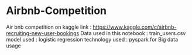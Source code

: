 # Airbnb-Competition
Air bnb competition on kaggle 
link :
https://www.kaggle.com/c/airbnb-recruiting-new-user-bookings
Data used in this notebook :
train_users.csv
model used :
logistic regression 
technology used :
pyspark for Big data usage
